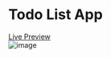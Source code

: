 # Todo List App   
<a href="https://tahmid122.github.io/todo-app/">Live Preview</a>  
![image](https://github.com/tahmid122/todo-app/assets/103018071/8dfea7ac-9017-4e85-b790-b171a7595250)
